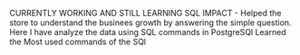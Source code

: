 CURRENTLY WORKING AND STILL LEARNING SQL
IMPACT - Helped the store to understand the businees growth by answering the simple question.
Here I have analyze the data using SQL commands in PostgreSQl
Learned the Most used commands of the SQl
